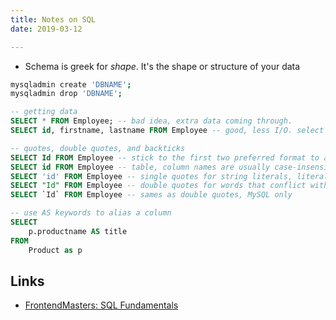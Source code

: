 ```yaml
---
title: Notes on SQL
date: 2019-03-12

---
```



- Schema is greek for _shape_. It's the shape or structure of your data

```bash
mysqladmin create 'DBNAME';
mysqladmin drop 'DBNAME';
```

```sql
-- getting data
SELECT * FROM Employee; -- bad idea, extra data coming through.
SELECT id, firstname, lastname FROM Employee -- good, less I/O. select your columns, returned in order of asking
```

```sql
-- quotes, double quotes, and backticks
SELECT Id FROM Employee -- stick to the first two preferred format to avoid inconsistencies
SELECT id FROM Employee -- table, column names are usually case-insensitive
SELECT 'id' FROM Employee -- single quotes for string literals, literal values and not columns!
SELECT "Id" FROM Employee -- double quotes for words that conflict with SQL keywords, or case-sensitivity desired
SELECT `Id` FROM Employee -- sames as double quotes, MySQL only
```

```sql
-- use AS keywords to alias a column
SELECT 
	p.productname AS title
FROM
	Product as p
```


Links
---

- [FrontendMasters: SQL Fundamentals](https://frontendmasters.com/courses/sql-fundamentals/)